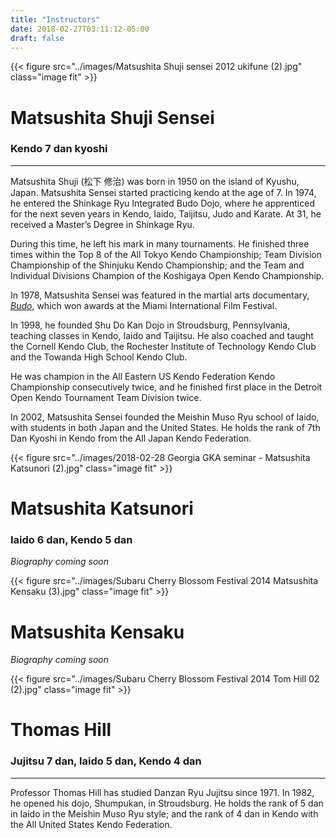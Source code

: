 ```yaml
---
title: "Instructors"
date: 2018-02-27T03:11:12-05:00
draft: false
---
```

{{< figure src="../images/Matsushita Shuji sensei 2012 ukifune (2).jpg" class="image fit" >}}

# Matsushita Shuji Sensei
### Kendo 7 dan kyoshi
---
Matsushita Shuji (松下 修治) was born in 1950 on the island of Kyushu, Japan. Matsushita Sensei started practicing kendo at the age of 7. In 1974, he entered the Shinkage Ryu Integrated Budo Dojo, where he apprenticed for the next seven years in Kendo, Iaido, Taijitsu, Judo and Karate. At 31, he received a Master’s Degree in Shinkage Ryu.

During this time, he left his mark in many tournaments. He finished three times within the Top 8 of the All Tokyo Kendo Championship; Team Division Championship of the Shinjuku Kendo Championship; and the Team and Individual Divisions Champion of the Koshigaya Open Kendo Championship.

In 1978, Matsushita Sensei was featured in the martial arts documentary, <a href="https://en.wikipedia.org/wiki/Budo:_The_Art_of_Killing" target="_blank">*Budo*</a>, which won awards at the Miami International Film Festival.

In 1998, he founded Shu Do Kan Dojo in Stroudsburg, Pennsylvania, teaching classes in Kendo, Iaido and Taijitsu. He also coached and taught the Cornell Kendo Club, the Rochester Institute of Technology Kendo Club and the Towanda High School Kendo Club.

He was champion in the All Eastern US Kendo Federation Kendo Championship consecutively twice, and he finished first place in the Detroit Open Kendo Tournament Team Division twice.

In 2002, Matsushita Sensei founded the Meishin Muso Ryu school of Iaido, with students in both Japan and the United States. He holds the rank of 7th Dan Kyoshi in Kendo from the All Japan Kendo Federation.

{{< figure src="../images/2018-02-28 Georgia GKA seminar - Matsushita Katsunori (2).jpg" class="image fit" >}}

# Matsushita Katsunori
### Iaido 6 dan, Kendo 5 dan
*Biography coming soon*

{{< figure src="../images/Subaru Cherry Blossom Festival 2014 Matsushita Kensaku (3).jpg" class="image fit" >}}

# Matsushita Kensaku
*Biography coming soon*

{{< figure src="../images/Subaru Cherry Blossom Festival 2014 Tom Hill 02 (2).jpg" class="image fit" >}}

# Thomas Hill
### Jujitsu 7 dan, Iaido 5 dan, Kendo 4 dan
---
Professor Thomas Hill has studied Danzan Ryu Jujitsu since 1971. In 1982, he opened his dojo, Shumpukan, in Stroudsburg. He holds the rank of 5 dan in Iaido in the Meishin Muso Ryu style; and the rank of 4 dan in Kendo with the All United States Kendo Federation.